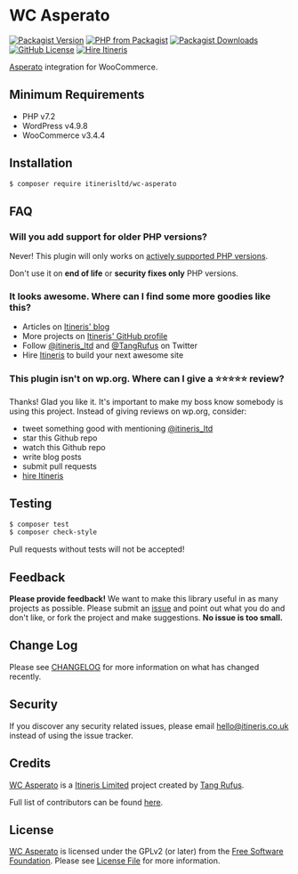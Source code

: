 # WC Asperato

[![Packagist Version](https://img.shields.io/packagist/v/itinerisltd/wc-asperato.svg)](https://packagist.org/packages/itinerisltd/wc-asperato)
[![PHP from Packagist](https://img.shields.io/packagist/php-v/itinerisltd/wc-asperato.svg)](https://packagist.org/packages/itinerisltd/wc-asperato)
[![Packagist Downloads](https://img.shields.io/packagist/dt/itinerisltd/wc-asperato.svg)](https://packagist.org/packages/itinerisltd/wc-asperato)
[![GitHub License](https://img.shields.io/github/license/itinerisltd/wc-asperato.svg)](https://github.com/ItinerisLtd/wc-asperato/blob/master/LICENSE)
[![Hire Itineris](https://img.shields.io/badge/Hire-Itineris-ff69b4.svg)](https://www.itineris.co.uk/contact/)

<!-- START doctoc generated TOC please keep comment here to allow auto update -->
<!-- DON'T EDIT THIS SECTION, INSTEAD RE-RUN doctoc TO UPDATE -->


<!-- END doctoc generated TOC please keep comment here to allow auto update -->

[Asperato](https://asperato.com/) integration for WooCommerce.

## Minimum Requirements

- PHP v7.2
- WordPress v4.9.8
- WooCommerce v3.4.4

## Installation

```bash
$ composer require itinerisltd/wc-asperato
```

## FAQ

### Will you add support for older PHP versions?

Never! This plugin will only works on [actively supported PHP versions](https://secure.php.net/supported-versions.php).

Don't use it on **end of life** or **security fixes only** PHP versions.

### It looks awesome. Where can I find some more goodies like this?

- Articles on [Itineris' blog](https://www.itineris.co.uk/blog/)
- More projects on [Itineris' GitHub profile](https://github.com/itinerisltd)
- Follow [@itineris_ltd](https://twitter.com/itineris_ltd) and [@TangRufus](https://twitter.com/tangrufus) on Twitter
- Hire [Itineris](https://www.itineris.co.uk/services/) to build your next awesome site

### This plugin isn't on wp.org. Where can I give a ⭐️⭐️⭐️⭐️⭐️ review?

Thanks! Glad you like it. It's important to make my boss know somebody is using this project. Instead of giving reviews on wp.org, consider:

- tweet something good with mentioning [@itineris_ltd](https://twitter.com/itineris_ltd)
- star this Github repo
- watch this Github repo
- write blog posts
- submit pull requests
- [hire Itineris](https://www.itineris.co.uk/services/)

## Testing

```bash
$ composer test
$ composer check-style
```

Pull requests without tests will not be accepted!

## Feedback

**Please provide feedback!** We want to make this library useful in as many projects as possible.
Please submit an [issue](https://github.com/ItinerisLtd/wc-asperato/issues/new) and point out what you do and don't like, or fork the project and make suggestions.
**No issue is too small.**

## Change Log

Please see [CHANGELOG](./CHANGELOG.md) for more information on what has changed recently.

## Security

If you discover any security related issues, please email hello@itineris.co.uk instead of using the issue tracker.

## Credits

[WC Asperato](https://github.com/ItinerisLtd/wc-asperato) is a [Itineris Limited](https://www.itineris.co.uk/) project created by [Tang Rufus](https://typist.tech).

Full list of contributors can be found [here](https://github.com/ItinerisLtd/wc-asperato/graphs/contributors).

## License

[WC Asperato](https://github.com/ItinerisLtd/wc-asperato) is licensed under the GPLv2 (or later) from the [Free Software Foundation](http://www.fsf.org/).
Please see [License File](LICENSE) for more information.
